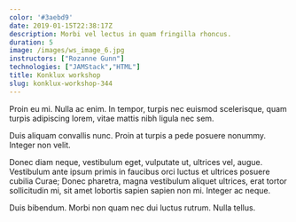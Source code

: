 ```yaml
---
color: '#3aebd9'
date: 2019-01-15T22:38:17Z
description: Morbi vel lectus in quam fringilla rhoncus.
duration: 5
image: /images/ws_image_6.jpg
instructors: ["Rozanne Gunn"]
technologies: ["JAMStack","HTML"]
title: Konklux workshop
slug: konklux-workshop-344
---
```

Proin eu mi. Nulla ac enim. In tempor, turpis nec euismod scelerisque, quam turpis adipiscing lorem, vitae mattis nibh ligula nec sem.

Duis aliquam convallis nunc. Proin at turpis a pede posuere nonummy. Integer non velit.

Donec diam neque, vestibulum eget, vulputate ut, ultrices vel, augue. Vestibulum ante ipsum primis in faucibus orci luctus et ultrices posuere cubilia Curae; Donec pharetra, magna vestibulum aliquet ultrices, erat tortor sollicitudin mi, sit amet lobortis sapien sapien non mi. Integer ac neque.

Duis bibendum. Morbi non quam nec dui luctus rutrum. Nulla tellus.
